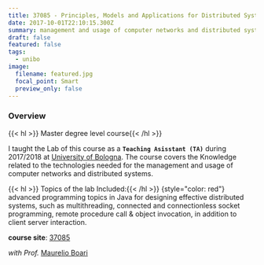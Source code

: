 ```yaml
---
title: 37085 - Principles, Models and Applications for Distributed Systems M - LAB
date: 2017-10-01T22:10:15.300Z
summary: management and usage of computer networks and distributed systems
draft: false
featured: false
tags:
  - unibo
image:
  filename: featured.jpg
  focal_point: Smart
  preview_only: false
---
```

### Overview
{{< hl >}} Master degree level course{{< /hl >}}

I  taught the Lab of this course as a **`Teaching Asisstant (TA)`** during 2017/2018 at [University of Bologna](https://www.unibo.it/en). The course covers the Knowledge related to the technologies needed for the management and usage of computer networks and distributed systems.

{{< hl >}} Topics of the lab Included:{{< /hl >}}
{style="color: red"}
advanced programming topics in Java for designing effective distributed systems, such as multithreading, connected and connectionless socket programming, remote procedure call
& object invocation, in addition to client server interaction.





**course site**: [37085](https://www.unibo.it/en/teaching/course-unit-catalogue/course-unit/2017/414413)

*with Prof.* [Maurelio Boari](http://lia.deis.unibo.it/Staff/MaurelioBoari/)
